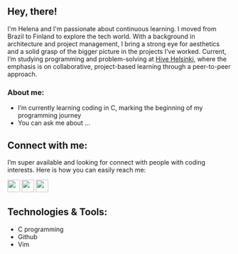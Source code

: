 ## Hey, there!

I'm Helena and I'm passionate about continuous learning. I moved from Brazil to Finland to explore the tech world. With a background in architecture and project management, I bring a strong eye for aesthetics and a solid grasp of the bigger picture in the projects I’ve worked. Current, I’m studying programming and problem-solving at [Hive Helsinki](https://www.hive.fi/en/), where the emphasis is on collaborative, project-based learning through a peer-to-peer approach.

### About me:

- I’m currently learning coding in C, marking the beginning of my programming journey
- You can ask me about …

## Connect with me:

I’m super available and looking for connect with people with coding interests. Here is how you can easily reach me:

[<img height="28" width="28" src="https://cdn.simpleicons.org/linkedin/black/white" />](https://www.linkedin.com/in/helenautzig/)
[<img height="28" width="28" src="https://cdn.simpleicons.org/gmail/black/white" />](mailto:helenautzig@gmail.com)
[<img height="28" width="28" src="https://cdn.simpleicons.org/telegram/black/white" />](https://t.me/hlntzg)

## Technologies & Tools:

- C programming
- Github
- Vim
